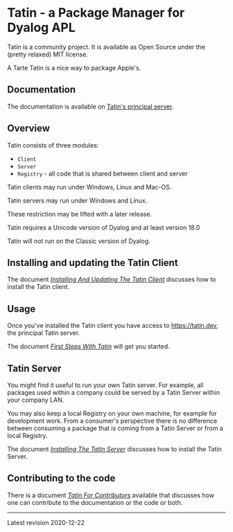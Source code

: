 # Tatin - a Package Manager for Dyalog APL

Tatin is a community project. It is available as Open Source under the (pretty relaxed) MIT license.

A Tarte Tatin is a nice way to package Apple's.

## Documentation

The documentation is available on [Tatin's principal server](https://tatin.dev/v1/documentation "Link to https://tatin.dev/v1/documentation").

## Overview

Tatin consists of three modules:

* `Client` 
* `Server` 
* `Registry` - all code that is shared between client and server

Tatin clients may run under Windows, Linux and Mac-OS.

Tatin servers may run under Windows and Linux.

These restriction may be lifted with a later release.

Tatin requires a Unicode version of Dyalog and at least version 18.0

Tatin will not run on the Classic version of Dyalog.

## Installing and updating the Tatin Client

The document [_Installing And Updating The Tatin Client_](https://tatin.dev/Assets/docs/InstallingAndUpdatingTheTatinClient.html "Link to InstallingAndUpdatingTheTatinClient.html on the Tatin server") discusses how to install the Tatin client.

## Usage

Once you've installed the Tatin client you have access to <https://tatin.dev>, the principal Tatin server.

The document [_First Steps With Tatin_](https://tatin.dev/Assets/docs/FirstStepsWithTatin.html "Link to FirstStepsWithTatin.html on the Tatin server") will get you started.

## Tatin Server 

You might find it useful to run your own Tatin server. For example, all packages used within a company could be served by a Tatin Server within your company LAN.

You may also keep a local Registry on your own machine, for example for development work. From a consumer's perspective there is no difference between consuming a package that is coming from a Tatin Server or from a local Registry.

The document [_Installing The Tatin Server_](https://tatin.dev/Assets/docs/InstallingTheTatinServer.html "Link to InstallingTheTatinServer.html on the Tatin server") discusses how to install the Tatin Server.

## Contributing to the code 

There is a document [_Tatin For Contributors_](https://tatin.dev/Assets/docs/TatinForContributors.html "Link toTatinForContributors.html on the Tatin server") available that discusses how one can contribute to the documentation or the code or both.

-----

Latest revision 2020-12-22
